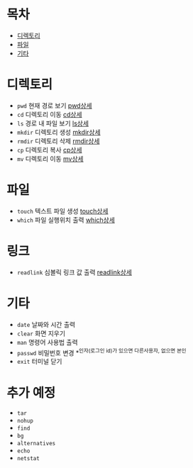 # 목차
- [디렉토리](#디렉토리)
- [파일](#파일)
- [기타](#기타)
 # 디렉토리
- `pwd` 현재 경로 보기 [pwd상세](https://github.com/JeongseokNam/TIL/blob/main/OS/Linux/%EB%AA%85%EB%A0%B9%EC%96%B4/pwd%EC%83%81%EC%84%B8.md)
- `cd` 디렉토리 이동 [cd상세](https://github.com/JeongseokNam/TIL/blob/main/OS/Linux/%EB%AA%85%EB%A0%B9%EC%96%B4/cd%EC%83%81%EC%84%B8.md)
- `ls` 경로 내 파일 보기 [ls상세](https://github.com/JeongseokNam/TIL/blob/main/OS/Linux/%EB%AA%85%EB%A0%B9%EC%96%B4/ls%EC%83%81%EC%84%B8.md)
- `mkdir` 디렉토리 생성 [mkdir상세](https://github.com/JeongseokNam/TIL/blob/main/OS/Linux/%EB%AA%85%EB%A0%B9%EC%96%B4/mkdir%EC%83%81%EC%84%B8.md)
- `rmdir` 디렉토리 삭제 [rmdir상세](https://github.com/JeongseokNam/TIL/blob/main/OS/Linux/%EB%AA%85%EB%A0%B9%EC%96%B4/rmdir%EC%83%81%EC%84%B8.md)
- `cp` 디렉토리 복사 [cp상세](https://github.com/JeongseokNam/TIL/blob/main/OS/Linux/%EB%AA%85%EB%A0%B9%EC%96%B4/cd%EC%83%81%EC%84%B8.md)
- `mv` 디렉토리 이동 [mv상세](https://github.com/JeongseokNam/TIL/blob/main/OS/Linux/%EB%AA%85%EB%A0%B9%EC%96%B4/mv%EC%83%81%EC%84%B8.md)

# 파일
- `touch` 텍스트 파일 생성 [touch상세](https://github.com/JeongseokNam/TIL/blob/main/OS/Linux/%EB%AA%85%EB%A0%B9%EC%96%B4/touch%EC%83%81%EC%84%B8.md)
- `which` 파일 실행위치 출력 [which상세](https://github.com/JeongseokNam/TIL/blob/main/OS/Linux/%EB%AA%85%EB%A0%B9%EC%96%B4/which%EC%83%81%EC%84%B8.md)

# 링크
- `readlink` 심볼릭 링크 값 출력 [readlink상세](https://github.com/JeongseokNam/TIL/blob/main/OS/Linux/%EB%AA%85%EB%A0%B9%EC%96%B4/readlink%EC%83%81%EC%84%B8.md)
# 기타
- `date` 날짜와 시간 출력
- `clear` 화면 지우기
- `man` 명령어 사용법 출력
- `passwd` 비밀번호 변경 *<sup>인자(로그인 id)가 있으면 다른사용자, 없으면 본인
- `exit` 터미널 닫기

# 추가 예정
- `tar`
- `nohup`
- `find`
- `bg`
- `alternatives`
- `echo`
- `netstat`